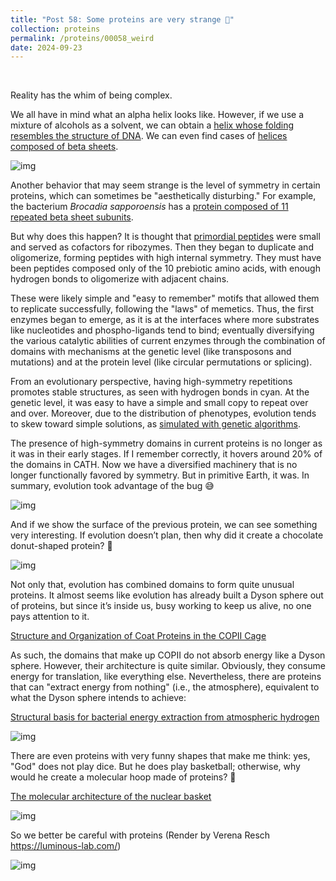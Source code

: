 ```yaml
---
title: "Post 58: Some proteins are very strange 🧐"
collection: proteins
permalink: /proteins/00058_weird
date: 2024-09-23
---
```


&nbsp;

Reality has the whim of being complex.

We all have in mind what an alpha helix looks like. However, if we use a mixture of alcohols as a solvent, we can obtain a [helix whose folding resembles the structure of DNA](https://www.rcsb.org/structure/1alz). We can even find cases of [helices composed of beta sheets](https://www.rcsb.org/structure/3A1M).

![img](https://miangoar.github.io/images/proteins/00058_weird1.jpg)

Another behavior that may seem strange is the level of symmetry in certain proteins, which can sometimes be "aesthetically disturbing." For example, the bacterium *Brocadia sapporoensis* has a [protein composed of 11 repeated beta sheet subunits](https://www.uniprot.org/uniprotkb/A0A1V6M2Y0/entry#structure).

But why does this happen? It is thought that [primordial peptides](https://miangoaren.github.io/proteins/00035_dan) were small and served as cofactors for ribozymes. Then they began to duplicate and oligomerize, forming peptides with high internal symmetry. They must have been peptides composed only of the 10 prebiotic amino acids, with enough hydrogen bonds to oligomerize with adjacent chains. 

These were likely simple and "easy to remember" motifs that allowed them to replicate successfully, following the "laws" of memetics. Thus, the first enzymes began to emerge, as it is at the interfaces where more substrates like nucleotides and phospho-ligands tend to bind; eventually diversifying the various catalytic abilities of current enzymes through the combination of domains with mechanisms at the genetic level (like transposons and mutations) and at the protein level (like circular permutations or splicing).

From an evolutionary perspective, having high-symmetry repetitions promotes stable structures, as seen with hydrogen bonds in cyan. At the genetic level, it was easy to have a simple and small copy to repeat over and over. Moreover, due to the distribution of phenotypes, evolution tends to skew toward simple solutions, as [simulated with genetic algorithms](https://x.com/evoluchico/status/1503307804043583488).

The presence of high-symmetry domains in current proteins is no longer as it was in their early stages. If I remember correctly, it hovers around 20% of the domains in CATH. Now we have a diversified machinery that is no longer functionally favored by symmetry. But in primitive Earth, it was. In summary, evolution took advantage of the bug 😅

![img](https://miangoar.github.io/images/proteins/00058_weird2.jpg)

And if we show the surface of the previous protein, we can see something very interesting. If evolution doesn’t plan, then why did it create a chocolate donut-shaped protein? 🤔

![img](https://miangoar.github.io/images/proteins/00058_weird3.jpg)

Not only that, evolution has combined domains to form quite unusual proteins. It almost seems like evolution has already built a Dyson sphere out of proteins, but since it’s inside us, busy working to keep us alive, no one pays attention to it.

[Structure and Organization of Coat Proteins in the COPII Cage](https://pubmed.ncbi.nlm.nih.gov/17604721/)

As such, the domains that make up COPII do not absorb energy like a Dyson sphere. However, their architecture is quite similar. Obviously, they consume energy for translation, like everything else. Nevertheless, there are proteins that can "extract energy from nothing" (i.e., the atmosphere), equivalent to what the Dyson sphere intends to achieve:

[Structural basis for bacterial energy extraction from atmospheric hydrogen](https://www.nature.com/articles/s41586-023-05781-7)

![img](https://miangoar.github.io/images/proteins/00058_weird4.jpg)

There are even proteins with very funny shapes that make me think: yes, "God" does not play dice. But he does play basketball; otherwise, why would he create a molecular hoop made of proteins? 🤨

[The molecular architecture of the nuclear basket](https://www.cell.com/cell/fulltext/S0092-8674(24)00780-3)

![img](https://miangoar.github.io/images/proteins/00058_weird5.jpg)

So we better be careful with proteins (Render by Verena Resch <https://luminous-lab.com/>)

![img](https://miangoar.github.io/images/proteins/00058_weird6.jpg)
